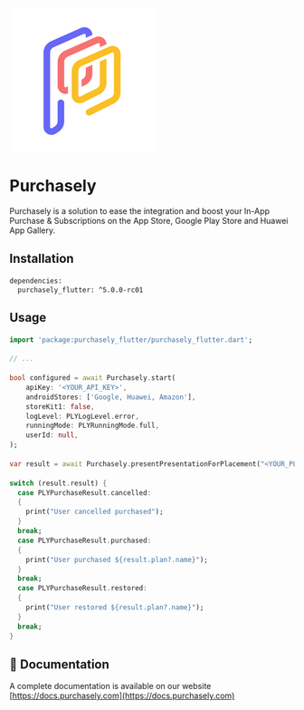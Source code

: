 ![Purchasely](images/icon.png)

# Purchasely

Purchasely is a solution to ease the integration and boost your In-App Purchase & Subscriptions on the App Store, Google Play Store and Huawei App Gallery.

## Installation

```
dependencies:
  purchasely_flutter: ^5.0.0-rc01
```

## Usage

```dart
import 'package:purchasely_flutter/purchasely_flutter.dart';

// ...

bool configured = await Purchasely.start(
    apiKey: '<YOUR_API_KEY>',
    androidStores: ['Google, Huawei, Amazon'],
    storeKit1: false,
    logLevel: PLYLogLevel.error,
    runningMode: PLYRunningMode.full,
    userId: null,
);

var result = await Purchasely.presentPresentationForPlacement("<YOUR_PLACEMENT_ID>", isFullscreen: true);

switch (result.result) {
  case PLYPurchaseResult.cancelled:
  {
    print("User cancelled purchased");
  }
  break;
  case PLYPurchaseResult.purchased:
  {
    print("User purchased ${result.plan?.name}");
  }
  break;
  case PLYPurchaseResult.restored:
  {
    print("User restored ${result.plan?.name}");
  }
  break;
}
```

## 🏁 Documentation
A complete documentation is available on our website [https://docs.purchasely.com](https://docs.purchasely.com)